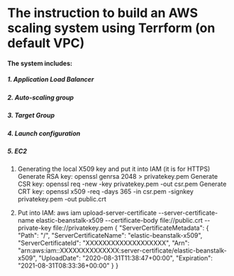 # The instruction to build an AWS scaling system using Terrform (on default VPC)
#### The system includes:
##### 1. Application Load Balancer
##### 2. Auto-scaling group
##### 3. Target Group
##### 4. Launch configuration
##### 5. EC2

1. Generating the local X509 key and put it into IAM (it is for HTTPS)
Generate RSA key: openssl genrsa 2048 > privatekey.pem
Generate CSR key: openssl req -new -key privatekey.pem -out csr.pem
Generate CRT key: openssl x509 -req -days 365 -in csr.pem -signkey privatekey.pem -out public.crt

2. Put into IAM:
aws iam upload-server-certificate --server-certificate-name elastic-beanstalk-x509 --certificate-body file://public.crt --private-key file://privatekey.pem
{
    "ServerCertificateMetadata": {
        "Path": "/",
        "ServerCertificateName": "elastic-beanstalk-x509",
        "ServerCertificateId": "XXXXXXXXXXXXXXXXXXX",
        "Arn": "arn:aws:iam::XXXXXXXXXXXXXX:server-certificate/elastic-beanstalk-x509",
        "UploadDate": "2020-08-31T11:38:47+00:00",
        "Expiration": "2021-08-31T08:33:36+00:00"
    }
}
